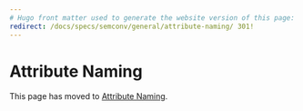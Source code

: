 ```yaml
---
# Hugo front matter used to generate the website version of this page:
redirect: /docs/specs/semconv/general/attribute-naming/ 301!
---
```


# Attribute Naming

This page has moved to
[Attribute Naming](https://opentelemetry.io/docs/specs/semconv/general/attribute-naming/).
